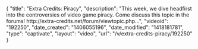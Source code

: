 {
    "title": "Extra Credits: Piracy",
    "description": "This week, we dive headfirst into the controversies of video game piracy. Come discuss this topic in the forums! http:\/\/extra-credits.net\/forum\/viewtopic.php...",
    "videoid": "192250",
    "date_created": "1406055196",
    "date_modified": "1418181781",
    "type": "captivate",
    "layout": "video",
    "url": "\/v\/extra-credits-piracy\/192250"
}